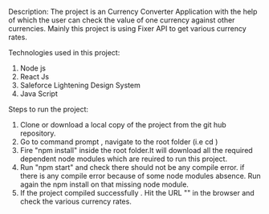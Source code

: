 Description: The project is an Currency Converter Application with the help of which the user can check the value of one currency against other currencies. Mainly this project is using Fixer API to get various currency rates.

Technologies used in this project:

1) Node js
2) React Js
3) Saleforce Lightening Design System
4) Java Script


Steps to run the project:

1) Clone or download a local copy of the project from the git hub repository.
2) Go to command prompt , navigate to the root folder (i.e cd <your project root folder name>)
3) Fire "npm install" inside the root folder.It will download all the required dependent node modules which are reuired to run this project.
4) Run "npm start" and check there should not be any compile error. if there is any compile error because of some node modules absence. Run again the npm install on that missing node module.
5) If the project compiled successfully . Hit the URL "" in the browser and check the various currency rates.  